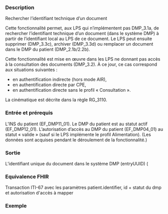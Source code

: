 
### Description 
Rechercher l’identifiant technique d’un document

Cette fonctionnalité permet, aux LPS qui n’implémentent pas DMP_3.1a, de rechercher l’identifiant technique d’un document (dans le système DMP) à partir de l’identifiant local au LPS de ce document.
Le LPS peut ensuite supprimer (DMP_3.3c), archiver (DMP_3.3d) ou remplacer un document dans le DMP du patient (DMP_2.1b/2.2b).

Cette fonctionnalité est mise en œuvre dans les LPS ne donnant pas accès à la consultation des documents (DMP_3.2). À ce jour, ce cas correspond aux situations suivantes :

- en authentification indirecte (hors mode AIR),
- en authentification directe par CPE,
- en authentification directe sans le profil « Consultation ».

La cinématique est décrite dans la règle RG_3110.

### Entrée et prérequis

L’INS du patient (EF_DMP11_01).
Le DMP du patient est au statut actif (EF_DMP12_01).
L’autorisation d’accès au DMP du patient (EF_DMP04_01) au statut « valide » (sauf si le LPS implémente le profil Alimentation).
(Les données sont acquises pendant le déroulement de la fonctionnalité.)

### Sortie

L’identifiant unique du document dans le système DMP (entryUUID) (

### Equivalence FHIR

Transaction ITI-67 avec les paramètres patient.identifier, id + statut du dmp et autorisation d'accès à mapper

### Exemple